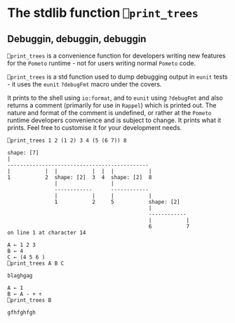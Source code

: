 # The stdlib function `⎕print_trees`

## Debuggin, debuggin, debuggin

`⎕print_trees` is a convenience function for developers writing new features for the `Pometo` runtime - not for users writing normal `Pometo` code.

`⎕print_trees` is a std function used to dump debugging output in `eunit` tests - it uses the `eunit` `?debugFmt` macro under the covers.

It prints to the shell using `io:format`, and to `eunit` using `?debugFmt` and also returns a comment (primarily for use in `Rappel`) which is printed out. The nature and format of the comment is undefined, or rather at the `Pometo` runtime developers convenience and is subject to change. It prints what it prints. Feel free to customise it for your development needs.

```pometo
⎕print_trees 1 2 (1 2) 3 4 (5 (6 7)) 8
```

```pometo_results
shape: [7]
|
---------------------------------------------
|           |  |           |  |  |           |
1           2  shape: [2]  3  4  shape: [2]  8
               |                 |
               ------------      ------------
               |           |     |           |
               1           2     5           shape: [2]
                                             |
                                             ------------
                                             |           |
                                             6           7
on line 1 at character 14
```

```pometo
A ← 1 2 3
B ← 4
C ← (4 5 6 )
⎕print_trees A B C
```

```pometo_results
blaghgag
 ```

```pometo
A ← 1
B ← A - + ÷
⎕print_trees B
```

```pometo_results
gfhfghfgh
```
